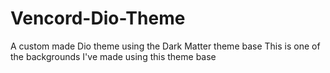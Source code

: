 # Vencord-Dio-Theme
A custom made Dio theme using the Dark Matter theme base
This is one of the backgrounds I've made using this theme base
